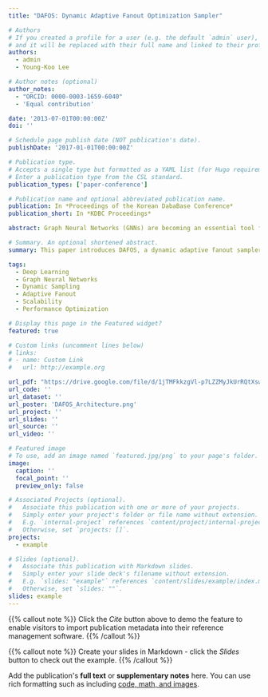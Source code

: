 ```yaml
---
title: "DAFOS: Dynamic Adaptive Fanout Optimization Sampler"

# Authors
# If you created a profile for a user (e.g. the default `admin` user), write the username (folder name) here
# and it will be replaced with their full name and linked to their profile.
authors:
  - admin
  - Young-Koo Lee

# Author notes (optional)
author_notes:
  - "ORCID: 0000-0003-1659-6040"
  - 'Equal contribution'

date: '2013-07-01T00:00:00Z'
doi: ''

# Schedule page publish date (NOT publication's date).
publishDate: '2017-01-01T00:00:00Z'

# Publication type.
# Accepts a single type but formatted as a YAML list (for Hugo requirements).
# Enter a publication type from the CSL standard.
publication_types: ['paper-conference']

# Publication name and optional abbreviated publication name.
publication: In *Proceedings of the Korean DabaBase Conference*
publication_short: In *KDBC Proceedings*

abstract: Graph Neural Networks (GNNs) are becoming an essential tool for learning from graph-structured data, however uniform neighbor sampling and static fanout settings frequently limit GNNs’ scalability and efficiency. In this paper, we propose the Dynamic Adaptive Fanout Optimization Sampler (DAFOS), a novel approach that dynamically adjusts the fanout based on model performance and prioritizes important nodes during training. Our approach leverages node scoring based on node degree to focus computational resources on structurally important nodes, incrementing the fanout as the model training progresses. DAFOS also integrates an early stopping mechanism to halt training when performance gains diminish. Experiments conducted on three benchmark datasets, ogbnarxiv, Reddit, and ogbn-products, demonstrate that our approach significantly improves training speed and accuracy compared to a state-of-the-art approach. DAFOS achieves a 3.57x speedup on the ogbn-arxiv dataset and a 12.6x speedup on the Reddit dataset while improving the F1 score from 68.5% to 71.21% on ogbn-arxiv and from 73.78% to 76.88% on the ogbn-products dataset, respectively. These results highlight the potential of DAFOS as an efficient and scalable solution for large-scale GNN training.

# Summary. An optional shortened abstract.
summary: This paper introduces DAFOS, a dynamic adaptive fanout sampler for GNNs that leverages node-degree scoring and early stopping to achieve substantial speedups and accuracy gains on large graph benchmarks.

tags:
  - Deep Learning
  - Graph Neural Networks
  - Dynamic Sampling
  - Adaptive Fanout
  - Scalability
  - Performance Optimization

# Display this page in the Featured widget?
featured: true

# Custom links (uncomment lines below)
# links:
# - name: Custom Link
#   url: http://example.org

url_pdf: "https://drive.google.com/file/d/1jTMFkkzgVl-p7LZZMyJkUrRQtXswUMof/view?usp=drive_link"
url_code: ''
url_dataset: ''
url_poster: 'DAFOS_Architecture.png'
url_project: ''
url_slides: ''
url_source: ''
url_video: ''

# Featured image
# To use, add an image named `featured.jpg/png` to your page's folder.
image:
  caption: ''
  focal_point: ''
  preview_only: false

# Associated Projects (optional).
#   Associate this publication with one or more of your projects.
#   Simply enter your project's folder or file name without extension.
#   E.g. `internal-project` references `content/project/internal-project/index.md`.
#   Otherwise, set `projects: []`.
projects:
  - example

# Slides (optional).
#   Associate this publication with Markdown slides.
#   Simply enter your slide deck's filename without extension.
#   E.g. `slides: "example"` references `content/slides/example/index.md`.
#   Otherwise, set `slides: ""`.
slides: example
---
```


{{% callout note %}}
Click the _Cite_ button above to demo the feature to enable visitors to import publication metadata into their reference management software.
{{% /callout %}}

{{% callout note %}}
Create your slides in Markdown - click the _Slides_ button to check out the example.
{{% /callout %}}

Add the publication's **full text** or **supplementary notes** here. You can use rich formatting such as including [code, math, and images](https://docs.hugoblox.com/content/writing-markdown-latex/).
